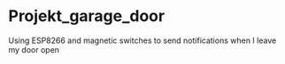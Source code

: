 # Projekt_garage_door
Using ESP8266 and magnetic switches to send notifications when I leave my door open
